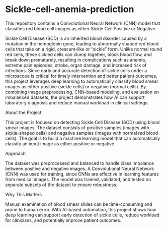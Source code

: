# Sickle-cell-anemia-prediction
This repository contains a Convolutional Neural Network (CNN) model that classifies red blood cell images as either Sickle Cell Positive or Negative.

Sickle Cell Disease (SCD) is an inherited blood disorder caused by a mutation in the hemoglobin gene, leading to abnormally shaped red blood cells that take on a rigid, crescent-like or “sickle” form. Unlike normal round red cells, these sickled cells can clump together, block blood flow, and break down prematurely, resulting in complications such as anemia, extreme pain episodes, stroke, organ damage, and increased risk of infections. Since early and accurate detection of sickle cells under a microscope is critical for timely intervention and better patient outcomes, this project leverages deep learning to automatically classify blood smear images as either positive (sickle cells) or negative (normal cells). By combining image preprocessing, CNN-based modeling, and evaluation on imbalanced datasets, the project demonstrates how AI can support laboratory diagnosis and reduce manual workload in clinical settings.

About the Project

This project is focused on detecting Sickle Cell Disease (SCD) using blood smear images. The dataset consists of positive samples (images with sickle-shaped cells) and negative samples (images with normal red blood cells). The goal is to build a machine learning model that can automatically classify an input image as either positive or negative.

Approach

The dataset was preprocessed and balanced to handle class imbalance between positive and negative images. A Convolutional Neural Network (CNN) was used for training, since CNNs are effective in learning features from medical images. The model was trained, validated, and tested on separate subsets of the dataset to ensure robustness.

Why This Matters

Manual examination of blood smear slides can be time-consuming and prone to human error. With AI-based automation, this project shows how deep learning can support early detection of sickle cells, reduce workload for clinicians, and potentially improve patient outcomes.

